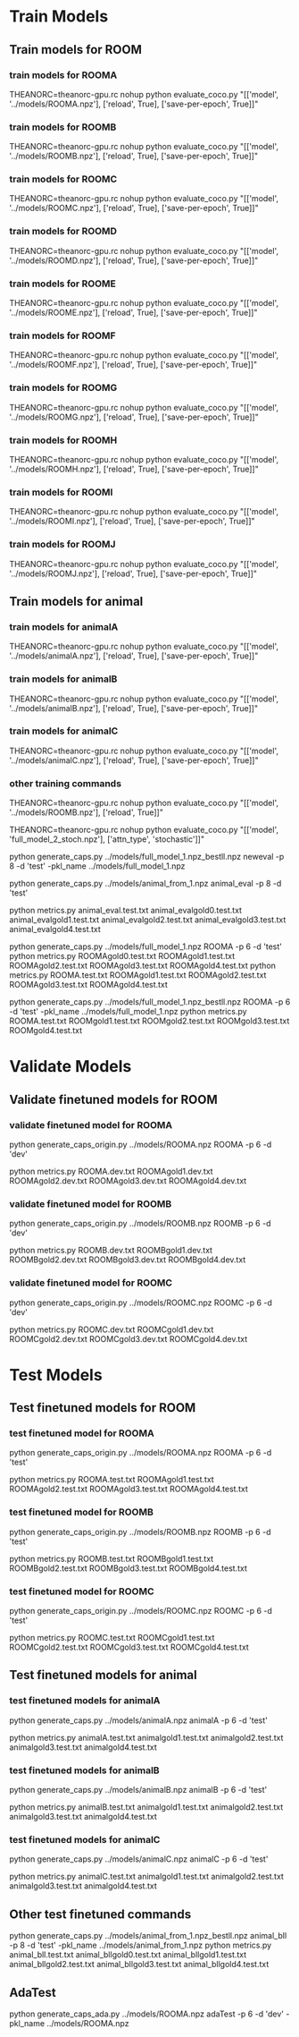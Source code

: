 # Train Models

## Train models for ROOM
### train models for ROOMA
THEANORC=theanorc-gpu.rc nohup python evaluate_coco.py "[['model', '../models/ROOMA.npz'], ['reload', True], ['save-per-epoch', True]]"

### train models for ROOMB
THEANORC=theanorc-gpu.rc nohup python evaluate_coco.py "[['model', '../models/ROOMB.npz'], ['reload', True], ['save-per-epoch', True]]"

### train models for ROOMC
THEANORC=theanorc-gpu.rc nohup python evaluate_coco.py "[['model', '../models/ROOMC.npz'], ['reload', True], ['save-per-epoch', True]]"

### train models for ROOMD
THEANORC=theanorc-gpu.rc nohup python evaluate_coco.py "[['model', '../models/ROOMD.npz'], ['reload', True], ['save-per-epoch', True]]"

### train models for ROOME
THEANORC=theanorc-gpu.rc nohup python evaluate_coco.py "[['model', '../models/ROOME.npz'], ['reload', True], ['save-per-epoch', True]]"

### train models for ROOMF
THEANORC=theanorc-gpu.rc nohup python evaluate_coco.py "[['model', '../models/ROOMF.npz'], ['reload', True], ['save-per-epoch', True]]"

### train models for ROOMG
THEANORC=theanorc-gpu.rc nohup python evaluate_coco.py "[['model', '../models/ROOMG.npz'], ['reload', True], ['save-per-epoch', True]]"

### train models for ROOMH
THEANORC=theanorc-gpu.rc nohup python evaluate_coco.py "[['model', '../models/ROOMH.npz'], ['reload', True], ['save-per-epoch', True]]"

### train models for ROOMI
THEANORC=theanorc-gpu.rc nohup python evaluate_coco.py "[['model', '../models/ROOMI.npz'], ['reload', True], ['save-per-epoch', True]]"

### train models for ROOMJ
THEANORC=theanorc-gpu.rc nohup python evaluate_coco.py "[['model', '../models/ROOMJ.npz'], ['reload', True], ['save-per-epoch', True]]"

## Train models for animal
### train models for animalA
THEANORC=theanorc-gpu.rc nohup python evaluate_coco.py "[['model', '../models/animalA.npz'], ['reload', True], ['save-per-epoch', True]]"

### train models for animalB
THEANORC=theanorc-gpu.rc nohup python evaluate_coco.py "[['model', '../models/animalB.npz'], ['reload', True], ['save-per-epoch', True]]"

### train models for animalC
THEANORC=theanorc-gpu.rc nohup python evaluate_coco.py "[['model', '../models/animalC.npz'], ['reload', True], ['save-per-epoch', True]]"

### other training commands
THEANORC=theanorc-gpu.rc nohup python evaluate_coco.py "[['model', '../models/ROOMB.npz'], ['reload', True]]"

THEANORC=theanorc-gpu.rc nohup python evaluate_coco.py "[['model', 'full_model_2_stoch.npz'], ['attn_type', 'stochastic']]"




python generate_caps.py ../models/full_model_1.npz_bestll.npz neweval -p 8 -d 'test' -pkl_name ../models/full_model_1.npz

python generate_caps.py ../models/animal_from_1.npz animal_eval -p 8 -d 'test' 

python metrics.py animal_eval.test.txt animal_evalgold0.test.txt animal_evalgold1.test.txt animal_evalgold2.test.txt animal_evalgold3.test.txt animal_evalgold4.test.txt


python generate_caps.py ../models/full_model_1.npz ROOMA -p 6 -d 'test' 
python metrics.py ROOMAgold0.test.txt ROOMAgold1.test.txt ROOMAgold2.test.txt ROOMAgold3.test.txt ROOMAgold4.test.txt
python metrics.py ROOMA.test.txt ROOMAgold1.test.txt ROOMAgold2.test.txt ROOMAgold3.test.txt ROOMAgold4.test.txt

python generate_caps.py ../models/full_model_1.npz_bestll.npz ROOMA -p 6 -d 'test' -pkl_name ../models/full_model_1.npz
python metrics.py ROOMA.test.txt ROOMgold1.test.txt ROOMgold2.test.txt ROOMgold3.test.txt ROOMgold4.test.txt

# Validate Models

## Validate finetuned models for ROOM
### validate finetuned model for ROOMA
python generate_caps_origin.py ../models/ROOMA.npz ROOMA -p 6 -d 'dev'

python metrics.py ROOMA.dev.txt ROOMAgold1.dev.txt ROOMAgold2.dev.txt ROOMAgold3.dev.txt ROOMAgold4.dev.txt

### validate finetuned model for ROOMB
python generate_caps_origin.py ../models/ROOMB.npz ROOMB -p 6 -d 'dev' 

python metrics.py ROOMB.dev.txt ROOMBgold1.dev.txt ROOMBgold2.dev.txt ROOMBgold3.dev.txt ROOMBgold4.dev.txt

### validate finetuned model for ROOMC
python generate_caps_origin.py ../models/ROOMC.npz ROOMC -p 6 -d 'dev' 

python metrics.py ROOMC.dev.txt ROOMCgold1.dev.txt ROOMCgold2.dev.txt ROOMCgold3.dev.txt ROOMCgold4.dev.txt



# Test Models

## Test finetuned models for ROOM
### test finetuned model for ROOMA
python generate_caps_origin.py ../models/ROOMA.npz ROOMA -p 6 -d 'test'

python metrics.py ROOMA.test.txt ROOMAgold1.test.txt ROOMAgold2.test.txt ROOMAgold3.test.txt ROOMAgold4.test.txt

### test finetuned model for ROOMB
python generate_caps_origin.py ../models/ROOMB.npz ROOMB -p 6 -d 'test'

python metrics.py ROOMB.test.txt ROOMBgold1.test.txt ROOMBgold2.test.txt ROOMBgold3.test.txt ROOMBgold4.test.txt

### test finetuned model for ROOMC
python generate_caps_origin.py ../models/ROOMC.npz ROOMC -p 6 -d 'test'

python metrics.py ROOMC.test.txt ROOMCgold1.test.txt ROOMCgold2.test.txt ROOMCgold3.test.txt ROOMCgold4.test.txt




## Test finetuned models for animal
### test finetuned models for animalA
python generate_caps.py ../models/animalA.npz animalA -p 6 -d 'test'

python metrics.py animalA.test.txt animalgold1.test.txt animalgold2.test.txt animalgold3.test.txt animalgold4.test.txt

### test finetuned models for animalB
python generate_caps.py ../models/animalB.npz animalB -p 6 -d 'test'

python metrics.py animalB.test.txt animalgold1.test.txt animalgold2.test.txt animalgold3.test.txt animalgold4.test.txt

### test finetuned models for animalC
python generate_caps.py ../models/animalC.npz animalC -p 6 -d 'test'

python metrics.py animalC.test.txt animalgold1.test.txt animalgold2.test.txt animalgold3.test.txt animalgold4.test.txt






## Other test finetuned commands
python generate_caps.py ../models/animal_from_1.npz_bestll.npz animal_bll -p 8 -d 'test' -pkl_name ../models/animal_from_1.npz 
python metrics.py animal_bll.test.txt animal_bllgold0.test.txt animal_bllgold1.test.txt animal_bllgold2.test.txt animal_bllgold3.test.txt animal_bllgold4.test.txt

## AdaTest

python generate_caps_ada.py ../models/ROOMA.npz adaTest  -p 6 -d 'dev' -pkl_name ../models/ROOMA.npz
